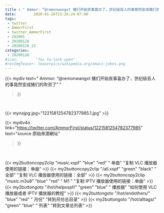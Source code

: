 ```yaml
---
title : " Ammor: “@remonwangxt 猪们开始丧事喜办了，世纪级丢人的事竟然变成猪们的吹资了”  "
date:        2020-01-26T23:26:24-07:00
tags:
 - twitter
 - AmmorFirst
 - twitter_AmmorFirst
 - 202001
 - 20200126
 - 20200126_23
categories:
 - 20200126
#icon:        "fas fa-lock-open"
#resImgTeaser: teaserpics/wikipedia.org/emacs-jokes.png
---
```


{{< mydiv text=" Ammor: “@remonwangxt 猪们开始丧事喜办了，世纪级丢人的事竟然变成猪们的吹资了”  "
>}}
<br>


 {{< mynojpg jpg="1221581254782377985.1.jpg" >}}<br> 



{{< mydiv4o link="https://twitter.com/AmmorFirst/status/1221581254782377985"
text="source 原始來源網址"
>}}


<br>

{{< my2buttoncopy2clip "music.xspf"        "blue"   "red"    " 单曲"  "复制 VLC 播放器使用的链接：单曲" >}} {{< my2buttoncopy2clip "/all.xspf"         "green"  "black"  " 全部"  "复制 VLC 播放器使用的链接：全部" >}} {{< my2buttoncopy2clip "music.m3u8"        "blue"   "red"    " M1 "    "复制 IPTV 播放器使用的链接：单曲" >}} {{< my2buttongoto      "/hot/helpxspf/"    "green"  "blue"   " 播放器" "如何使用 VLC 播放器或者 IPTV 播放器的教程" >}} {{< my2buttongoto      "/hot/endothers/"   "blue"   "red"    " 月份"   "转到月份总目录" >}} {{< my2buttongoto      "/hot/alltags/"     "green"  "blue"   " 列表"   "转到文章总列表" >}} 
